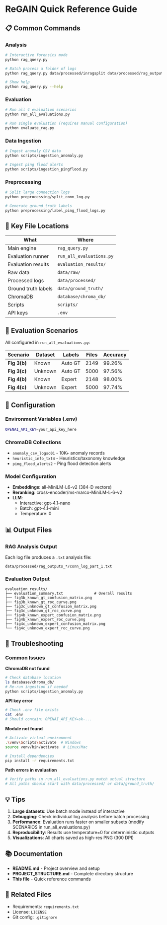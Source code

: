 # ReGAIN Quick Reference Guide

## 📋 Common Commands

### Analysis
```bash
# Interactive forensics mode
python rag_query.py

# Batch process a folder of logs
python rag_query.py data/processed/inragsplit data/processed/rag_outputs_new

# Show help
python rag_query.py --help
```

### Evaluation
```bash
# Run all 4 evaluation scenarios
python run_all_evaluations.py

# Run single evaluation (requires manual configuration)
python evaluate_rag.py
```

### Data Ingestion
```bash
# Ingest anomaly CSV data
python scripts/ingestion_anomaly.py

# Ingest ping flood alerts
python scripts/ingestion_pingflood.py
```

### Preprocessing
```bash
# Split large connection logs
python preprocessing/split_conn_log.py

# Generate ground truth labels
python preprocessing/label_ping_flood_logs.py
```

## 📂 Key File Locations

| What | Where |
|------|-------|
| Main engine | `rag_query.py` |
| Evaluation runner | `run_all_evaluations.py` |
| Evaluation results | `evaluation_results/` |
| Raw data | `data/raw/` |
| Processed logs | `data/processed/` |
| Ground truth labels | `data/ground_truth/` |
| ChromaDB | `database/chroma_db/` |
| Scripts | `scripts/` |
| API keys | `.env` |

## 🎯 Evaluation Scenarios

All configured in `run_all_evaluations.py`:

| Scenario | Dataset | Labels | Files | Accuracy |
|----------|---------|--------|-------|----------|
| **Fig 3(b)** | Known | Auto GT | 2149 | 99.26% |
| **Fig 3(c)** | Unknown | Auto GT | 5000 | 97.56% |
| **Fig 4(b)** | Known | Expert | 2148 | 98.00% |
| **Fig 4(c)** | Unknown | Expert | 5000 | 97.74% |

## 🔧 Configuration

### Environment Variables (.env)
```bash
OPENAI_API_KEY=your_api_key_here
```

### ChromaDB Collections
- `anomaly_csv_logsc01` - 10K+ anomaly records
- `heuristic_info_txt4` - Heuristics/taxonomy knowledge
- `ping_flood_alerts2` - Ping flood detection alerts

### Model Configuration
- **Embeddings**: all-MiniLM-L6-v2 (384-D vectors)
- **Reranking**: cross-encoder/ms-marco-MiniLM-L-6-v2
- **LLM**: 
  - Interactive: gpt-4.1-nano
  - Batch: gpt-4.1-mini
  - Temperature: 0

## 📊 Output Files

### RAG Analysis Output
Each log file produces a `.txt` analysis file:
```
data/processed/rag_outputs_*/conn_log_part_1.txt
```

### Evaluation Output
```
evaluation_results/
├── evaluation_summary.txt              # Overall results
├── fig3b_known_gt_confusion_matrix.png
├── fig3b_known_gt_roc_curve.png
├── fig3c_unknown_gt_confusion_matrix.png
├── fig3c_unknown_gt_roc_curve.png
├── fig4b_known_expert_confusion_matrix.png
├── fig4b_known_expert_roc_curve.png
├── fig4c_unknown_expert_confusion_matrix.png
└── fig4c_unknown_expert_roc_curve.png
```

## 🐛 Troubleshooting

### Common Issues

**ChromaDB not found**
```bash
# Check database location
ls database/chroma_db/
# Re-run ingestion if needed
python scripts/ingestion_anomaly.py
```

**API key error**
```bash
# Check .env file exists
cat .env
# Should contain: OPENAI_API_KEY=sk-...
```

**Module not found**
```bash
# Activate virtual environment
.\venv\Scripts\activate  # Windows
source venv/bin/activate  # Linux/Mac

# Install dependencies
pip install -r requirements.txt
```

**Path errors in evaluation**
```bash
# Verify paths in run_all_evaluations.py match actual structure
# All paths should start with data/processed/ or data/ground_truth/
```

## 💡 Tips

1. **Large datasets**: Use batch mode instead of interactive
2. **Debugging**: Check individual log analysis before batch processing
3. **Performance**: Evaluation runs faster on smaller subsets (modify SCENARIOS in run_all_evaluations.py)
4. **Reproducibility**: Results use temperature=0 for deterministic outputs
5. **Visualizations**: All charts saved as high-res PNG (300 DPI)

## 📚 Documentation

- **README.md** - Project overview and setup
- **PROJECT_STRUCTURE.md** - Complete directory structure
- **This file** - Quick reference commands

## 🔗 Related Files

- Requirements: `requirements.txt`
- License: `LICENSE`
- Git config: `.gitignore`
